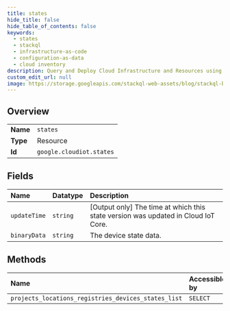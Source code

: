 ```yaml
---
title: states
hide_title: false
hide_table_of_contents: false
keywords:
  - states
  - stackql
  - infrastructure-as-code
  - configuration-as-data
  - cloud inventory
description: Query and Deploy Cloud Infrastructure and Resources using SQL
custom_edit_url: null
image: https://storage.googleapis.com/stackql-web-assets/blog/stackql-blog-post-featured-image.png
---
```

  
    

## Overview
<table><tbody>
<tr><td><b>Name</b></td><td><code>states</code></td></tr>
<tr><td><b>Type</b></td><td>Resource</td></tr>
<tr><td><b>Id</b></td><td><code>google.cloudiot.states</code></td></tr>
</tbody></table>

## Fields
| Name | Datatype | Description |
|:-----|:---------|:------------|
| `updateTime` | `string` | [Output only] The time at which this state version was updated in Cloud IoT Core. |
| `binaryData` | `string` | The device state data. |
## Methods
| Name | Accessible by | Required Params |
|:-----|:--------------|:----------------|
| `projects_locations_registries_devices_states_list` | `SELECT` | `name` |
